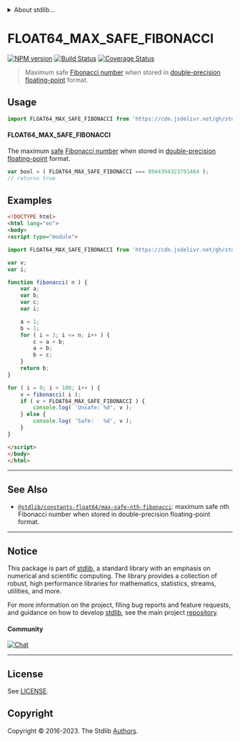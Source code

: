 <!--

@license Apache-2.0

Copyright (c) 2018 The Stdlib Authors.

Licensed under the Apache License, Version 2.0 (the "License");
you may not use this file except in compliance with the License.
You may obtain a copy of the License at

   http://www.apache.org/licenses/LICENSE-2.0

Unless required by applicable law or agreed to in writing, software
distributed under the License is distributed on an "AS IS" BASIS,
WITHOUT WARRANTIES OR CONDITIONS OF ANY KIND, either express or implied.
See the License for the specific language governing permissions and
limitations under the License.

-->


<details>
  <summary>
    About stdlib...
  </summary>
  <p>We believe in a future in which the web is a preferred environment for numerical computation. To help realize this future, we've built stdlib. stdlib is a standard library, with an emphasis on numerical and scientific computation, written in JavaScript (and C) for execution in browsers and in Node.js.</p>
  <p>The library is fully decomposable, being architected in such a way that you can swap out and mix and match APIs and functionality to cater to your exact preferences and use cases.</p>
  <p>When you use stdlib, you can be absolutely certain that you are using the most thorough, rigorous, well-written, studied, documented, tested, measured, and high-quality code out there.</p>
  <p>To join us in bringing numerical computing to the web, get started by checking us out on <a href="https://github.com/stdlib-js/stdlib">GitHub</a>, and please consider <a href="https://opencollective.com/stdlib">financially supporting stdlib</a>. We greatly appreciate your continued support!</p>
</details>

# FLOAT64_MAX_SAFE_FIBONACCI

[![NPM version][npm-image]][npm-url] [![Build Status][test-image]][test-url] [![Coverage Status][coverage-image]][coverage-url] <!-- [![dependencies][dependencies-image]][dependencies-url] -->

> Maximum safe [Fibonacci number][fibonacci-number] when stored in [double-precision floating-point][ieee754] format.



<section class="usage">

## Usage

<!-- eslint-disable id-length -->

```javascript
import FLOAT64_MAX_SAFE_FIBONACCI from 'https://cdn.jsdelivr.net/gh/stdlib-js/constants-float64-max-safe-fibonacci@v0.1.0-esm/index.mjs';
```

#### FLOAT64_MAX_SAFE_FIBONACCI

The maximum [safe][safe-integers] [Fibonacci number][fibonacci-number] when stored in [double-precision floating-point][ieee754] format.

<!-- eslint-disable id-length -->

```javascript
var bool = ( FLOAT64_MAX_SAFE_FIBONACCI === 8944394323791464 );
// returns true
```

</section>

<!-- /.usage -->

<section class="examples">

## Examples

<!-- eslint-disable id-length -->

<!-- eslint no-undef: "error" -->

```html
<!DOCTYPE html>
<html lang="en">
<body>
<script type="module">

import FLOAT64_MAX_SAFE_FIBONACCI from 'https://cdn.jsdelivr.net/gh/stdlib-js/constants-float64-max-safe-fibonacci@v0.1.0-esm/index.mjs';

var v;
var i;

function fibonacci( n ) {
    var a;
    var b;
    var c;
    var i;

    a = 1;
    b = 1;
    for ( i = 3; i <= n; i++ ) {
        c = a + b;
        a = b;
        b = c;
    }
    return b;
}

for ( i = 0; i < 100; i++ ) {
    v = fibonacci( i );
    if ( v > FLOAT64_MAX_SAFE_FIBONACCI ) {
        console.log( 'Unsafe: %d', v );
    } else {
        console.log( 'Safe:   %d', v );
    }
}

</script>
</body>
</html>
```

</section>

<!-- /.examples -->

<!-- C interface documentation. -->



<!-- Section for related `stdlib` packages. Do not manually edit this section, as it is automatically populated. -->

<section class="related">

* * *

## See Also

-   <span class="package-name">[`@stdlib/constants-float64/max-safe-nth-fibonacci`][@stdlib/constants/float64/max-safe-nth-fibonacci]</span><span class="delimiter">: </span><span class="description">maximum safe nth Fibonacci number when stored in double-precision floating-point format.</span>

</section>

<!-- /.related -->

<!-- Section for all links. Make sure to keep an empty line after the `section` element and another before the `/section` close. -->


<section class="main-repo" >

* * *

## Notice

This package is part of [stdlib][stdlib], a standard library with an emphasis on numerical and scientific computing. The library provides a collection of robust, high performance libraries for mathematics, statistics, streams, utilities, and more.

For more information on the project, filing bug reports and feature requests, and guidance on how to develop [stdlib][stdlib], see the main project [repository][stdlib].

#### Community

[![Chat][chat-image]][chat-url]

---

## License

See [LICENSE][stdlib-license].


## Copyright

Copyright &copy; 2016-2023. The Stdlib [Authors][stdlib-authors].

</section>

<!-- /.stdlib -->

<!-- Section for all links. Make sure to keep an empty line after the `section` element and another before the `/section` close. -->

<section class="links">

[npm-image]: http://img.shields.io/npm/v/@stdlib/constants-float64-max-safe-fibonacci.svg
[npm-url]: https://npmjs.org/package/@stdlib/constants-float64-max-safe-fibonacci

[test-image]: https://github.com/stdlib-js/constants-float64-max-safe-fibonacci/actions/workflows/test.yml/badge.svg?branch=v0.1.0
[test-url]: https://github.com/stdlib-js/constants-float64-max-safe-fibonacci/actions/workflows/test.yml?query=branch:v0.1.0

[coverage-image]: https://img.shields.io/codecov/c/github/stdlib-js/constants-float64-max-safe-fibonacci/main.svg
[coverage-url]: https://codecov.io/github/stdlib-js/constants-float64-max-safe-fibonacci?branch=main

<!--

[dependencies-image]: https://img.shields.io/david/stdlib-js/constants-float64-max-safe-fibonacci.svg
[dependencies-url]: https://david-dm.org/stdlib-js/constants-float64-max-safe-fibonacci/main

-->

[chat-image]: https://img.shields.io/gitter/room/stdlib-js/stdlib.svg
[chat-url]: https://app.gitter.im/#/room/#stdlib-js_stdlib:gitter.im

[stdlib]: https://github.com/stdlib-js/stdlib

[stdlib-authors]: https://github.com/stdlib-js/stdlib/graphs/contributors

[umd]: https://github.com/umdjs/umd
[es-module]: https://developer.mozilla.org/en-US/docs/Web/JavaScript/Guide/Modules

[deno-url]: https://github.com/stdlib-js/constants-float64-max-safe-fibonacci/tree/deno
[umd-url]: https://github.com/stdlib-js/constants-float64-max-safe-fibonacci/tree/umd
[esm-url]: https://github.com/stdlib-js/constants-float64-max-safe-fibonacci/tree/esm
[branches-url]: https://github.com/stdlib-js/constants-float64-max-safe-fibonacci/blob/main/branches.md

[stdlib-license]: https://raw.githubusercontent.com/stdlib-js/constants-float64-max-safe-fibonacci/main/LICENSE

[safe-integers]: http://www.2ality.com/2013/10/safe-integers.html

[fibonacci-number]: https://en.wikipedia.org/wiki/Fibonacci_number

[ieee754]: https://en.wikipedia.org/wiki/IEEE_754-1985

<!-- <related-links> -->

[@stdlib/constants/float64/max-safe-nth-fibonacci]: https://github.com/stdlib-js/constants-float64-max-safe-nth-fibonacci/tree/esm

<!-- </related-links> -->

</section>

<!-- /.links -->
